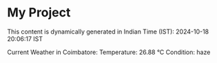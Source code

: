# My Project

This content is dynamically generated in Indian Time (IST): 2024-10-18 20:06:17 IST


Current Weather in Coimbatore:
Temperature: 26.88 °C
Condition: haze
